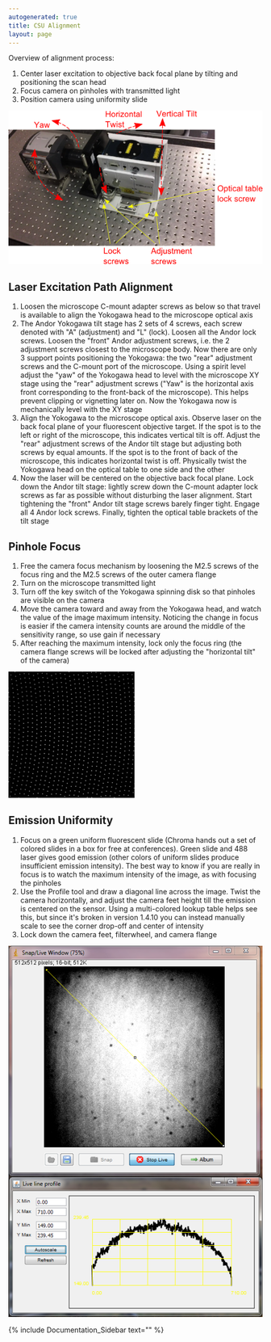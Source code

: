 ```yaml
---
autogenerated: true
title: CSU Alignment
layout: page
---
```


Overview of alignment process:

1.  Center laser excitation to objective back focal plane by tilting and
    positioning the scan head
2.  Focus camera on pinholes with transmitted light
3.  Position camera using uniformity slide

![Overview\_of\_csu\media/_alignment.png](media/Overview_of_csu_alignment.png
"media/Overview_of_csu_alignment.png")

## Laser Excitation Path Alignment

1.  Loosen the microscope C-mount adapter screws as below so that travel
    is available to align the Yokogawa head to the microscope optical
    axis
2.  The Andor Yokogawa tilt stage has 2 sets of 4 screws, each screw
    denoted with "A" (adjustment) and "L" (lock). Loosen all the Andor
    lock screws. Loosen the "front" Andor adjustment screws, i.e. the 2
    adjustment screws closest to the microscope body. Now there are only
    3 support points positioning the Yokogawa: the two "rear" adjustment
    screws and the C-mount port of the microscope. Using a spirit level
    adjust the "yaw" of the Yokogawa head to level with the microscope
    XY stage using the "rear" adjustment screws ("Yaw" is the horizontal
    axis front corresponding to the front-back of the microscope). This
    helps prevent clipping or vignetting later on. Now the Yokogawa now
    is mechanically level with the XY stage
3.  Align the Yokogawa to the microscope optical axis. Observe laser on
    the back focal plane of your fluorescent objective target. If the
    spot is to the left or right of the microscope, this indicates
    vertical tilt is off. Adjust the "rear" adjustment screws of the
    Andor tilt stage but adjusting both screws by equal amounts. If the
    spot is to the front of back of the microscope, this indicates
    horizontal twist is off. Physically twist the Yokogawa head on the
    optical table to one side and the other
4.  Now the laser will be centered on the objective back focal plane.
    Lock down the Andor tilt stage: lightly screw down the C-mount
    adapter lock screws as far as possible without disturbing the laser
    alignment. Start tightening the "front" Andor tilt stage screws
    barely finger tight. Engage all 4 Andor lock screws. Finally,
    tighten the optical table brackets of the tilt stage

## Pinhole Focus

1.  Free the camera focus mechanism by loosening the M2.5 screws of the
    focus ring and the M2.5 screws of the outer camera flange
2.  Turn on the microscope transmitted light
3.  Turn off the key switch of the Yokogawa spinning disk so that
    pinholes are visible on the camera
4.  Move the camera toward and away from the Yokogawa head, and watch
    the value of the image maximum intensity. Noticing the change in
    focus is easier if the camera intensity counts are around the middle
    of the sensitivity range, so use gain if necessary
5.  After reaching the maximum intensity, lock only the focus ring (the
    camera flange screws will be locked after adjusting the "horizontal
    tilt" of the camera)

![Pinholes\_in\media/_focus.png](media/Pinholes_in_focus.png
"media/Pinholes_in_focus.png")

## Emission Uniformity

1.  Focus on a green uniform fluorescent slide (Chroma hands out a set
    of colored slides in a box for free at conferences). Green slide and
    488 laser gives good emission (other colors of uniform slides
    produce insufficient emission intensity). The best way to know if
    you are really in focus is to watch the maximum intensity of the
    image, as with focusing the pinholes
2.  Use the Profile tool and draw a diagonal line across the image.
    Twist the camera horizontally, and adjust the camera feet height
    till the emission is centered on the sensor. Using a multi-colored
    lookup table helps see this, but since it's broken in version 1.4.10
    you can instead manually scale to see the corner drop-off and center
    of intensity
3.  Lock down the camera feet, filterwheel, and camera flange

![Center\media/_emission.png](media/Center_emission.png "media/Center_emission.png")

{% include Documentation_Sidebar text="" %}
